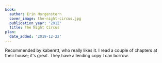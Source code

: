 ```yaml
---
book:
  author: Erin Morgenstern
  cover_image: the-night-circus.jpg
  publication_year: '2012'
  title: The Night Circus
plan:
  date_added: '2019-12-22'
---
```


Recommended by kaberett, who really likes it. I read a couple of chapters at their house; it's great.  They have a lending copy I can borrow.
